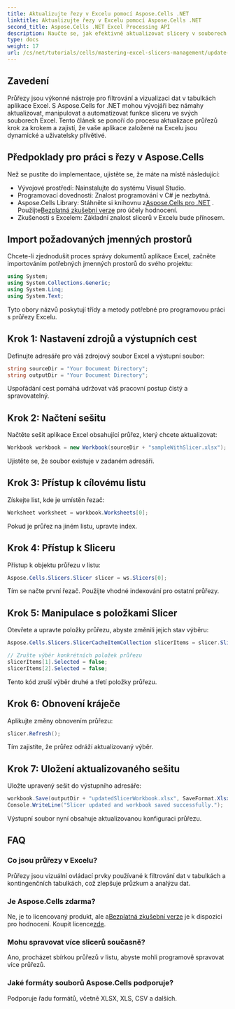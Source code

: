 ```yaml
---
title: Aktualizujte řezy v Excelu pomocí Aspose.Cells .NET
linktitle: Aktualizujte řezy v Excelu pomocí Aspose.Cells .NET
second_title: Aspose.Cells .NET Excel Processing API
description: Naučte se, jak efektivně aktualizovat slicery v souborech aplikace Excel pomocí Aspose.Cells for .NET. Tento komplexní průvodce vás provede každým krokem.
type: docs
weight: 17
url: /cs/net/tutorials/cells/mastering-excel-slicers-management/update-slicers-in-excel/
---
```

## Zavedení

Průřezy jsou výkonné nástroje pro filtrování a vizualizaci dat v tabulkách aplikace Excel. S Aspose.Cells for .NET mohou vývojáři bez námahy aktualizovat, manipulovat a automatizovat funkce sliceru ve svých souborech Excel. Tento článek se ponoří do procesu aktualizace průřezů krok za krokem a zajistí, že vaše aplikace založené na Excelu jsou dynamické a uživatelsky přívětivé.

## Předpoklady pro práci s řezy v Aspose.Cells

Než se pustíte do implementace, ujistěte se, že máte na místě následující:

- Vývojové prostředí: Nainstalujte do systému Visual Studio.
- Programovací dovednosti: Znalost programování v C# je nezbytná.
- Aspose.Cells Library: Stáhněte si knihovnu z[Aspose.Cells pro .NET](https://releases.aspose.com/cells/net/) . Použijte[Bezplatná zkušební verze](https://releases.aspose.com/) pro účely hodnocení.
- Zkušenosti s Excelem: Základní znalost slicerů v Excelu bude přínosem.

## Import požadovaných jmenných prostorů

Chcete-li zjednodušit proces správy dokumentů aplikace Excel, začněte importováním potřebných jmenných prostorů do svého projektu:

```csharp
using System;
using System.Collections.Generic;
using System.Linq;
using System.Text;
```

Tyto obory názvů poskytují třídy a metody potřebné pro programovou práci s průřezy Excelu.

## Krok 1: Nastavení zdrojů a výstupních cest

Definujte adresáře pro váš zdrojový soubor Excel a výstupní soubor:

```csharp
string sourceDir = "Your Document Directory";
string outputDir = "Your Document Directory";
```

Uspořádání cest pomáhá udržovat váš pracovní postup čistý a spravovatelný.

## Krok 2: Načtení sešitu

Načtěte sešit aplikace Excel obsahující průřez, který chcete aktualizovat:

```csharp
Workbook workbook = new Workbook(sourceDir + "sampleWithSlicer.xlsx");
```

Ujistěte se, že soubor existuje v zadaném adresáři.

## Krok 3: Přístup k cílovému listu

Získejte list, kde je umístěn řezač:

```csharp
Worksheet worksheet = workbook.Worksheets[0];
```

Pokud je průřez na jiném listu, upravte index.

## Krok 4: Přístup k Sliceru

Přístup k objektu průřezu v listu:

```csharp
Aspose.Cells.Slicers.Slicer slicer = ws.Slicers[0];
```

Tím se načte první řezač. Použijte vhodné indexování pro ostatní průřezy.

## Krok 5: Manipulace s položkami Slicer

Otevřete a upravte položky průřezu, abyste změnili jejich stav výběru:

```csharp
Aspose.Cells.Slicers.SlicerCacheItemCollection slicerItems = slicer.SlicerCache.SlicerCacheItems;

// Zrušte výběr konkrétních položek průřezu
slicerItems[1].Selected = false;
slicerItems[2].Selected = false;
```

Tento kód zruší výběr druhé a třetí položky průřezu.

## Krok 6: Obnovení kráječe

Aplikujte změny obnovením průřezu:

```csharp
slicer.Refresh();
```

Tím zajistíte, že průřez odráží aktualizovaný výběr.

## Krok 7: Uložení aktualizovaného sešitu

Uložte upravený sešit do výstupního adresáře:

```csharp
workbook.Save(outputDir + "updatedSlicerWorkbook.xlsx", SaveFormat.Xlsx);
Console.WriteLine("Slicer updated and workbook saved successfully.");
```

Výstupní soubor nyní obsahuje aktualizovanou konfiguraci průřezu.

## FAQ

### Co jsou průřezy v Excelu?

Průřezy jsou vizuální ovládací prvky používané k filtrování dat v tabulkách a kontingenčních tabulkách, což zlepšuje průzkum a analýzu dat.

### Je Aspose.Cells zdarma?

 Ne, je to licencovaný produkt, ale a[Bezplatná zkušební verze](https://releases.aspose.com/) je k dispozici pro hodnocení. Koupit licence[zde](https://purchase.aspose.com/buy).

### Mohu spravovat více slicerů současně?

Ano, procházet sbírkou průřezů v listu, abyste mohli programově spravovat více průřezů.

### Jaké formáty souborů Aspose.Cells podporuje?

Podporuje řadu formátů, včetně XLSX, XLS, CSV a dalších.